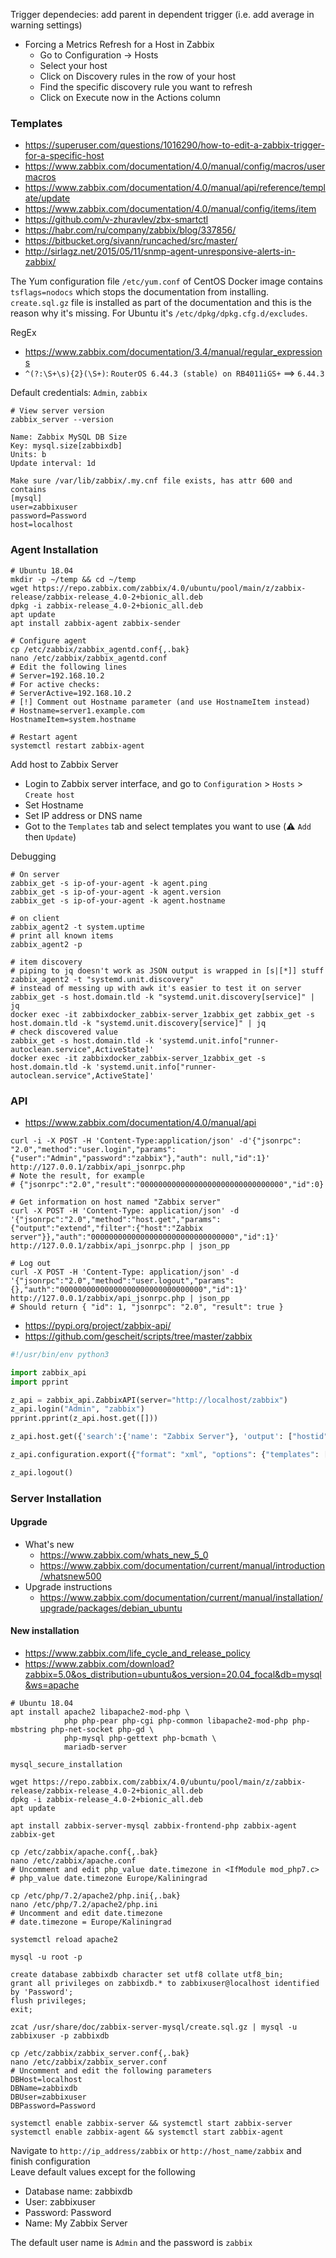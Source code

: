 Trigger dependecies: add parent in dependent trigger (i.e. add average in warning settings)

* Forcing a Metrics Refresh for a Host in Zabbix
    * Go to Configuration → Hosts
    * Select your host
    * Click on Discovery rules in the row of your host
    * Find the specific discovery rule you want to refresh
    * Click on Execute now in the Actions column

### Templates

* https://superuser.com/questions/1016290/how-to-edit-a-zabbix-trigger-for-a-specific-host
* https://www.zabbix.com/documentation/4.0/manual/config/macros/usermacros
* https://www.zabbix.com/documentation/4.0/manual/api/reference/template/update
* https://www.zabbix.com/documentation/4.0/manual/config/items/item
* https://github.com/v-zhuravlev/zbx-smartctl
* https://habr.com/ru/company/zabbix/blog/337856/
* https://bitbucket.org/sivann/runcached/src/master/
* http://sirlagz.net/2015/05/11/snmp-agent-unresponsive-alerts-in-zabbix/

The Yum configuration file `/etc/yum.conf` of CentOS Docker image contains `tsflags=nodocs` which stops the documentation from installing. `create.sql.gz` file is installed as part of the documentation and this is the reason why it's missing.
For Ubuntu it's `/etc/dpkg/dpkg.cfg.d/excludes`.

RegEx
* https://www.zabbix.com/documentation/3.4/manual/regular_expressions
* `^(?:\S+\s){2}(\S+)`: `RouterOS 6.44.3 (stable) on RB4011iGS+` ==> `6.44.3`

Default credentials: `Admin`, `zabbix`

```shell
# View server version
zabbix_server --version
```

```
Name: Zabbix MySQL DB Size
Key: mysql.size[zabbixdb]
Units: b
Update interval: 1d

Make sure /var/lib/zabbix/.my.cnf file exists, has attr 600 and contains
[mysql]
user=zabbixuser
password=Password
host=localhost
```


### Agent Installation

```shell
# Ubuntu 18.04
mkdir -p ~/temp && cd ~/temp
wget https://repo.zabbix.com/zabbix/4.0/ubuntu/pool/main/z/zabbix-release/zabbix-release_4.0-2+bionic_all.deb
dpkg -i zabbix-release_4.0-2+bionic_all.deb
apt update
apt install zabbix-agent zabbix-sender

# Configure agent
cp /etc/zabbix/zabbix_agentd.conf{,.bak}
nano /etc/zabbix/zabbix_agentd.conf
# Edit the following lines
# Server=192.168.10.2
# For active checks:
# ServerActive=192.168.10.2
# [!] Comment out Hostname parameter (and use HostnameItem instead)
# Hostname=server1.example.com
HostnameItem=system.hostname

# Restart agent
systemctl restart zabbix-agent
```
Add host to Zabbix Server
* Login to Zabbix server interface, and go to `Configuration` > `Hosts` > `Create host`
* Set Hostname
* Set IP address or DNS name
* Got to the `Templates` tab and select templates you want to use (:warning: `Add` then `Update`)

Debugging
```shell
# On server
zabbix_get -s ip-of-your-agent -k agent.ping
zabbix_get -s ip-of-your-agent -k agent.version
zabbix_get -s ip-of-your-agent -k agent.hostname

# on client
zabbix_agent2 -t system.uptime
# print all known items
zabbix_agent2 -p

# item discovery
# piping to jq doesn't work as JSON output is wrapped in [s|[*]] stuff
zabbix_agent2 -t "systemd.unit.discovery"
# instead of messing up with awk it's easier to test it on server
zabbix_get -s host.domain.tld -k "systemd.unit.discovery[service]" | jq
docker exec -it zabbixdocker_zabbix-server_1zabbix_get zabbix_get -s host.domain.tld -k "systemd.unit.discovery[service]" | jq
# check discovered value
zabbix_get -s host.domain.tld -k 'systemd.unit.info["runner-autoclean.service",ActiveState]'
docker exec -it zabbixdocker_zabbix-server_1zabbix_get -s host.domain.tld -k 'systemd.unit.info["runner-autoclean.service",ActiveState]'
```

### API
* https://www.zabbix.com/documentation/4.0/manual/api
```shell
curl -i -X POST -H 'Content-Type:application/json' -d'{"jsonrpc": "2.0","method":"user.login","params":{"user":"Admin","password":"zabbix"},"auth": null,"id":1}' http://127.0.0.1/zabbix/api_jsonrpc.php
# Note the result, for example
# {"jsonrpc":"2.0","result":"00000000000000000000000000000000","id":0}

# Get information on host named "Zabbix server"
curl -X POST -H 'Content-Type: application/json' -d '{"jsonrpc":"2.0","method":"host.get","params":{"output":"extend","filter":{"host":"Zabbix server"}},"auth":"00000000000000000000000000000000","id":1}' http://127.0.0.1/zabbix/api_jsonrpc.php | json_pp

# Log out
curl -X POST -H 'Content-Type: application/json' -d '{"jsonrpc":"2.0","method":"user.logout","params":{},"auth":"00000000000000000000000000000000","id":1}' http://127.0.0.1/zabbix/api_jsonrpc.php | json_pp
# Should return { "id": 1, "jsonrpc": "2.0", "result": true }
```

* https://pypi.org/project/zabbix-api/
* https://github.com/gescheit/scripts/tree/master/zabbix
```python
#!/usr/bin/env python3

import zabbix_api
import pprint

z_api = zabbix_api.ZabbixAPI(server="http://localhost/zabbix")
z_api.login("Admin", "zabbix")
pprint.pprint(z_api.host.get([]))

z_api.host.get({'search':{'name': "Zabbix Server"}, 'output': ["hostid", "host"]})

z_api.configuration.export({"format": "xml", "options": {"templates": [10001]}})

z_api.logout()
```

### Server Installation

#### Upgrade

* What's new
  * https://www.zabbix.com/whats_new_5_0
  * https://www.zabbix.com/documentation/current/manual/introduction/whatsnew500
* Upgrade instructions
    * https://www.zabbix.com/documentation/current/manual/installation/upgrade/packages/debian_ubuntu


#### New installation

* https://www.zabbix.com/life_cycle_and_release_policy
* https://www.zabbix.com/download?zabbix=5.0&os_distribution=ubuntu&os_version=20.04_focal&db=mysql&ws=apache

```shell
# Ubuntu 18.04
apt install apache2 libapache2-mod-php \
            php php-pear php-cgi php-common libapache2-mod-php php-mbstring php-net-socket php-gd \
            php-mysql php-gettext php-bcmath \
            mariadb-server
            
mysql_secure_installation

wget https://repo.zabbix.com/zabbix/4.0/ubuntu/pool/main/z/zabbix-release/zabbix-release_4.0-2+bionic_all.deb
dpkg -i zabbix-release_4.0-2+bionic_all.deb
apt update

apt install zabbix-server-mysql zabbix-frontend-php zabbix-agent zabbix-get

cp /etc/zabbix/apache.conf{,.bak}
nano /etc/zabbix/apache.conf
# Uncomment and edit php_value date.timezone in <IfModule mod_php7.c>
# php_value date.timezone Europe/Kaliningrad

cp /etc/php/7.2/apache2/php.ini{,.bak}
nano /etc/php/7.2/apache2/php.ini
# Uncomment and edit date.timezone
# date.timezone = Europe/Kaliningrad

systemctl reload apache2

mysql -u root -p

create database zabbixdb character set utf8 collate utf8_bin;
grant all privileges on zabbixdb.* to zabbixuser@localhost identified by 'Password';
flush privileges;
exit;

zcat /usr/share/doc/zabbix-server-mysql/create.sql.gz | mysql -u zabbixuser -p zabbixdb

cp /etc/zabbix/zabbix_server.conf{,.bak}
nano /etc/zabbix/zabbix_server.conf
# Uncomment and edit the following parameters
DBHost=localhost
DBName=zabbixdb
DBUser=zabbixuser
DBPassword=Password

systemctl enable zabbix-server && systemctl start zabbix-server
systemctl enable zabbix-agent && systemctl start zabbix-agent
```
Navigate to `http://ip_address/zabbix` or `http://host_name/zabbix` and finish configuration <br>
Leave default values except for the following
* Database name: zabbixdb
* User: zabbixuser
* Password: Password
* Name: My Zabbix Server

 The default user name is `Admin` and the password is `zabbix`
